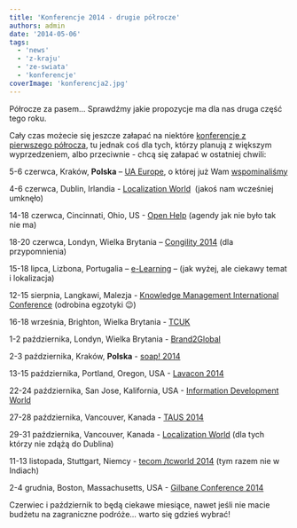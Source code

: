 ```yaml
---
title: 'Konferencje 2014 - drugie półrocze'
authors: admin
date: '2014-05-06'
tags:
  - 'news'
  - 'z-kraju'
  - 'ze-swiata'
  - 'konferencje'
coverImage: 'konferencja2.jpg'
---
```


Półrocze za pasem... Sprawdźmy jakie propozycje ma dla nas druga część tego
roku.

<!--truncate-->

Cały czas możecie się jeszcze załapać na niektóre
[konferencje z pierwszego półrocza](http://techwriter.pl/konferencje-2014-pierwsze-polrocze/),
tu jednak coś dla tych, którzy planują z większym wyprzedzeniem, albo
przeciwnie - chcą się załapać w ostatniej chwili:

5-6 czerwca, Kraków, **Polska** – [UA Europe](http://www.uaconference.eu/), o
której już
Wam [wspominaliśmy](http://techwriter.pl/konferencja-ua-europe-w-polsce/)

4-6 czerwca, Dublin, Irlandia
- [Localization World](http://www.localizationworld.com/)  (jakoś nam wcześniej
umknęło)

14-18 czerwca, Cincinnati, Ohio, US -
[Open Help](http://www.openhelpconference.com/) (agendy jak nie było tak nie ma)

18-20 czerwca, Londyn, Wielka Brytania
– [Congility 2014](http://www.congility.com/congility-2014/) (dla przypomnienia)

15-18 lipca, Lizbona, Portugalia
– [e-Learning](http://www.elearning-conf.org/) – (jak wyżej, ale ciekawy temat i
lokalizacja)

12-15 sierpnia, Langkawi, Malezja -
[Knowledge Management International Conference](http://www.kmice.cms.net.my/kmice2014/) (odrobina
egzotyki 😉)

16-18 września, Brighton, Wielka Brytania -
[TCUK](http://technicalcommunicationuk.com/)

1-2 października, Londyn, Wielka Brytania -
[Brand2Global](http://www.brand2global.com/)

2-3 października, Kraków, **Polska** -
[soap! 2014](http://www.soapconf.com/2014-conference/)

13-15 października, Portland, Oregon, USA -
[Lavacon 2014](http://lavacon.org/2014/)

22-24 października, San Jose, Kalifornia, USA -
[Information Development World](http://informationdevelopmentworld.com/)

27-28 października, Vancouver, Kanada -
[TAUS 2014](https://www.taus.net/taus-annual-conference-2014)

29-31 października, Vancouver, Kanada -
[Localization World](http://www.localizationworld.com/) (dla tych którzy nie
zdążą do Dublina)

11-13 listopada, Stuttgart, Niemcy -
[tecom /tcworld 2014](http://conferences.tekom.de/tcworld-conference-2014/tcworld-conference-2014/)
(tym razem nie w Indiach)

2-4 grudnia, Boston, Massachusetts, USA -
[Gilbane Conference 2014](http://gilbaneconference.com/2014/)

Czerwiec i październik to będą ciekawe miesiące, nawet jeśli nie macie budżetu
na zagraniczne podróże... warto się gdzieś wybrać!
